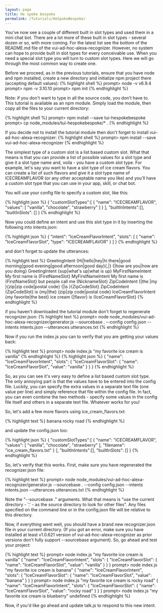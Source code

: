 ```yaml
---
layout: page
title: He spoke bespoke
permalink: /Tutorials/HeSpokeBespoke/
---
```

You've now see a couple of different built in slot types and used them in a mini chat bot.  There are a lot more of these built in
slot types - several dozen or so, with more coming.  For the latest list see the bottom of the README.md file of the vui-ad-hoc-alexa-recognizer.
However, no system can hope to provide built in slot types for every conceivable use.  When you need a special slot type you will turn to
custom slot types.  Here we will go through the most common way to create one.

Before we proceed, as in the previous tutorials, ensure that you have node and npm installed, create a new directory and initialize npm project there (accepting default values):
{% highlight shell %}
prompt> node -v
v6.9.4
prompt> npm -v
3.10.10
prompt> npm init
{% endhighlight %}

Note: if you don't want to type in all the source code, you don't have to.  This tutorial is available as an npm module.  Simply load the module, then copy all the files to your current directory:

{% highlight shell %}
prompt> npm install --save tui-hespokebespoke
prompt> cp node_modules/tui-hespokebespoke/* .
{% endhighlight %}

If you decide not to install the tutorial module then don't forget to install vui-ad-hoc-alexa-recognizer:
{% highlight shell %}
prompt> npm install --save vui-ad-hoc-alexa-recognizer
{% endhighlight %}

The simplest type of a custom slot is a list based custom slot.  What that means is that you can provide a list of possible values for a slot type and give it a slot type name and, voila - you have a custom slot type.
For example, let's say you want to have a slot type of ice cream flavors.  You can create a list of such flavors and give it a slot type name of ICECREAMFLAVOR (or any other acceptable name you like) and you'll have
a custom slot type that you can use in your app, skill, or chat bot.

You will use your config file to specify a custom slot, like this:

{% highlight json %}
{
  "customSlotTypes":[
    {
      "name": "ICECREAMFLAVOR",
      "values": [
        "vanilla",
        "chocolate",
        "strawberry"
      ]
    }
  ],
  "builtInIntents":[],
  "builtInSlots": []
}
{% endhighlight %}

Now you could define an intent and use this slot type in it by inserting the following into intents.json:

{% highlight json %}
{
  "intent": "IceCreamFlavorIntent",
  "slots": [
    {
      "name": "IceCreamFlavorSlot",
      "type": "ICECREAMFLAVOR"
    }
  ]
}
{% endhighlight %}
 
and don't forget to update the utterances:

{% highlight text %}
GreetingIntent {Hi|hello|hey|hi there|good morning|good evening|good afternoon|good day}{,|} {|how are you|how are you doing}
GreetingIntent {sup|what's up|what is up}
MyFirstNameIntent My first name is {FirstNameSlot}
MyFirstNameIntent My first name is {FirstNameSlot} but people call me {NicknameSlot}
ZipCodeIntent {|the |my }{zip|zip code|postal code} {|is }{ZipCodeSlot}
ZipCodeIntent {ZipCodeSlot} is {my|the} {zip|zip code|postal code}
IceCreamFlavorIntent {my favorite|the best} ice cream {|flavor} is {IceCreamFlavorSlot}
{% endhighlight %}

if you haven't downloaded the tutorial module don't forget to regenerate recognizer.json: 
{% highlight text %}
prompt> node node_modules/vui-ad-hoc-alexa-recognizer/generator.js --sourcebase . --config config.json --intents intents.json --utterances utterances.txt
{% endhighlight %}

Now if you run the index.js you can to verify that you are getting your values back:

{% highlight text %}
prompt> node index.js "my favorite ice cream is vanilla"
{% endhighlight %}
{% highlight json %}
{
  "name": "IceCreamFlavorIntent",
  "slots": {
    "IceCreamFlavorSlot": {
      "name": "IceCreamFlavorSlot",
      "value": "vanilla"
    }
  }
}
{% endhighlight %}

So, as you can see it's very easy to define a list based custom slot type.  The only annoying part is that the values have to be entered into
the config file.  Luckily, you can specify the extra values in a separate text file (one value per line) and simply reference that file within
the config file.  In fact, you can even combine the two methods - specify some values in the config file itself and others in a separate text file.
Whatever works for you!

So, let's add a few more flavors using ice_cream_flavors.txt:

{% highlight text %}
banana
rocky road
{% endhighlight %}

and update the config.json too:

{% highlight json %}
{
  "customSlotTypes":[
    {
      "name": "ICECREAMFLAVOR",
      "values": [
        "vanilla",
        "chocolate",
        "strawberry"
      ],
      "filename": "ice_cream_flavors.txt"
    }
  ],
  "builtInIntents":[],
  "builtInSlots": []
}
{% endhighlight %}

So, let's verify that this works.  First, make sure you have regenerated the recognizer.json file:

{% highlight text %}
prompt> node node_modules/vui-ad-hoc-alexa-recognizer/generator.js --sourcebase . --config config.json --intents intents.json --utterances utterances.txt
{% endhighlight %}

Note the "--sourcebase ." arguments.  What that means is "use the current directory - '.' - as the source directory to look for other files".  Any files
specified on the command line or in the config.json file will be relative to this directory.

Now, if everything went well, you should have a brand new recognizer.json file in your current directory. (If you got an error, make sure you have 
installed at least v1.0.621 version of vui-ad-hoc-alexa-recognizer as prior versions don't fully support --sourcebase argument).
So, go ahead and test your project:

{% highlight text %}
prompt> node index.js "my favorite ice cream is vanilla"
{
  "name": "IceCreamFlavorIntent",
  "slots": {
    "IceCreamFlavorSlot": {
      "name": "IceCreamFlavorSlot",
      "value": "vanilla"
    }
  }
}
prompt> node index.js "my favorite ice cream is banana"
{
  "name": "IceCreamFlavorIntent",
  "slots": {
    "IceCreamFlavorSlot": {
      "name": "IceCreamFlavorSlot",
      "value": "banana"
    }
  }
}
prompt> node index.js "my favorite ice cream is rocky road"
{
  "name": "IceCreamFlavorIntent",
  "slots": {
    "IceCreamFlavorSlot": {
      "name": "IceCreamFlavorSlot",
      "value": "rocky road"
    }
  }
}
prompt> node index.js "my favorite ice cream is blueberry"
undefined
{% endhighlight %}

Now, if you'd like go ahead and update talk.js to respond to this new intent.
